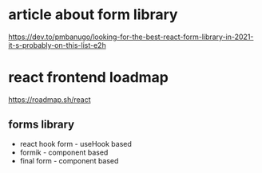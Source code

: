 # article about form library

https://dev.to/pmbanugo/looking-for-the-best-react-form-library-in-2021-it-s-probably-on-this-list-e2h

# react frontend loadmap

https://roadmap.sh/react

## forms library

- react hook form - useHook based
- formik - component based
- final form - component based
